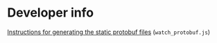 # Developer info

[Instructions for generating the static protobuf files](https://www.notion.so/port6/Instructions-for-static-JS-protobuf-file-generation-508e0dd9379548518821b2d04aed7bb6) (`watch_protobuf.js`)

